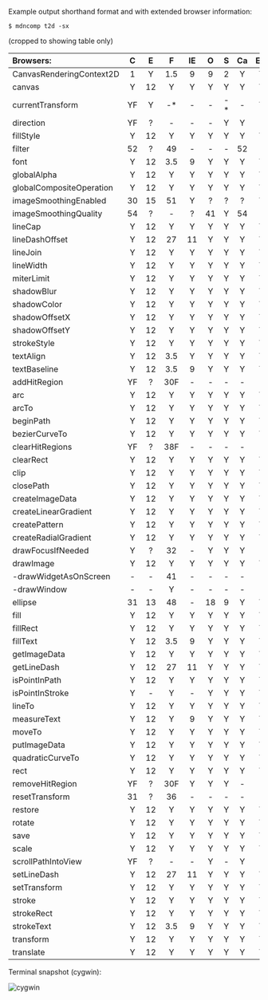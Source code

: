 Example output shorthand format and with extended browser information:

    $ mdncomp t2d -sx

(cropped to showing table only)

Browsers:               |C  |E  |F  |IE |O  |S  |Ca |Em |Fa |Oa |Si |Wa |QQ |SM |UC |UCC
:-----------------------|:-:|:-:|:-:|:-:|:-:|:-:|:-:|:-:|:-:|:-:|:-:|:-:|:-:|:-:|:-:|:-:
CanvasRenderingContext2D| 1 | Y |1.5| 9 | 9 | 2 | Y | Y | ? | ? | ? | Y | - | Y | - | - 
canvas                  | Y |12 | Y | Y | Y | Y | Y | Y | Y | Y | Y | Y | - | Y | - | - 
currentTransform        |YF | Y |-* | - | - |-* | - | Y | - | - | - | - | - | - | - | - 
direction               |YF | ? | - | - | - | Y | Y | ? | - | - | Y | Y | - | Y | - | - 
fillStyle               | Y |12 | Y | Y | Y | Y | Y | Y | Y | Y | Y | Y | - | Y | - | - 
filter                  |52 | ? |49 | - | - | - |52 | ? |49 | - | - |52 | - |6.0| - | - 
font                    | Y |12 |3.5| 9 | Y | Y | Y | Y | 4 | Y | Y | Y | - | Y | - | - 
globalAlpha             | Y |12 | Y | Y | Y | Y | Y | Y | Y | Y | Y | Y | - | Y | - | - 
globalCompositeOperation| Y |12 | Y | Y | Y | Y | Y | Y | Y | Y | Y | Y | - | Y | - | - 
imageSmoothingEnabled   |30 |15 |51 | Y | ? | ? | ? | Y |51 | ? | ? |30 | - | ? | - | - 
imageSmoothingQuality   |54 | ? | - | ? |41 | Y |54 | ? | - |41 | Y |54 | - |6.0| - | - 
lineCap                 | Y |12 | Y | Y | Y | Y | Y | Y | Y | Y | Y | Y | - | Y | - | - 
lineDashOffset          | Y |12 |27 |11 | Y | Y | Y | Y |27 | Y | Y | Y | - | Y | - | - 
lineJoin                | Y |12 | Y | Y | Y | Y | Y | Y | Y | Y | Y | Y | - | Y | - | - 
lineWidth               | Y |12 | Y | Y | Y | Y | Y | Y | Y | Y | Y | Y | - | Y | - | - 
miterLimit              | Y |12 | Y | Y | Y | Y | Y | Y | Y | Y | Y | Y | - | Y | - | - 
shadowBlur              | Y |12 | Y | Y | Y | Y | Y | Y | Y | Y | Y | Y | - | Y | - | - 
shadowColor             | Y |12 | Y | Y | Y | Y | Y | Y | Y | Y | Y | Y | - | Y | - | - 
shadowOffsetX           | Y |12 | Y | Y | Y | Y | Y | Y | Y | Y | Y | Y | - | Y | - | - 
shadowOffsetY           | Y |12 | Y | Y | Y | Y | Y | Y | Y | Y | Y | Y | - | Y | - | - 
strokeStyle             | Y |12 | Y | Y | Y | Y | Y | Y | Y | Y | Y | Y | - | Y | - | - 
textAlign               | Y |12 |3.5| Y | Y | Y | Y | Y | 4 | Y | Y | Y | - | Y | - | - 
textBaseline            | Y |12 |3.5| 9 | Y | Y | Y | Y | 4 | Y | Y | Y | - | Y | - | - 
addHitRegion            |YF | ? |30F| - | - | - | - | ? |30F| - | - | - | - | - | - | - 
arc                     | Y |12 | Y | Y | Y | Y | Y | Y | Y | Y | Y | Y | - | Y | - | - 
arcTo                   | Y |12 | Y | Y | Y | Y | Y | Y | Y | Y | Y | Y | - | Y | - | - 
beginPath               | Y |12 | Y | Y | Y | Y | Y | Y | Y | Y | Y | Y | - | Y | - | - 
bezierCurveTo           | Y |12 | Y | Y | Y | Y | Y | Y | Y | Y | Y | Y | - | Y | - | - 
clearHitRegions         |YF | ? |38F| - | - | - | - | ? |38F| - | - | - | - | - | - | - 
clearRect               | Y |12 | Y | Y | Y | Y | Y | Y | Y | Y | Y | Y | - | Y | - | - 
clip                    | Y |12 | Y | Y | Y | Y | Y | Y | Y | Y | Y | Y | - | Y | - | - 
closePath               | Y |12 | Y | Y | Y | Y | Y | Y | Y | Y | Y | Y | - | Y | - | - 
createImageData         | Y |12 | Y | Y | Y | Y | Y | Y | Y | Y | Y | Y | - | Y | - | - 
createLinearGradient    | Y |12 | Y | Y | Y | Y | Y | Y | Y | Y | Y | Y | - | Y | - | - 
createPattern           | Y |12 | Y | Y | Y | Y | Y | Y | Y | Y | Y | Y | - | Y | - | - 
createRadialGradient    | Y |12 | Y | Y | Y | Y | Y | Y | Y | Y | Y | Y | - | Y | - | - 
drawFocusIfNeeded       | Y | ? |32 | - | Y | Y | Y | ? |32 | Y | Y | Y | - | Y | - | - 
drawImage               | Y |12 | Y | Y | Y | Y | Y | Y | Y | Y | Y | Y | - | Y | - | - 
-drawWidgetAsOnScreen   | - | - |41 | - | - | - | - | - |41 | - | - | - | - | - | - | - 
-drawWindow             | - | - | Y | - | - | - | - | - | Y | - | - | - | - | - | - | - 
ellipse                 |31 |13 |48 | - |18 | 9 | Y | Y | Y | - | Y | - | - | Y | - | - 
fill                    | Y |12 | Y | Y | Y | Y | Y | Y | Y | Y | Y | Y | - | Y | - | - 
fillRect                | Y |12 | Y | Y | Y | Y | Y | Y | Y | Y | Y | Y | - | Y | - | - 
fillText                | Y |12 |3.5| 9 | Y | Y | Y | Y | 4 | Y | Y | Y | - | Y | - | - 
getImageData            | Y |12 | Y | Y | Y | Y | Y | Y | Y | Y | Y | Y | - | Y | - | - 
getLineDash             | Y |12 |27 |11 | Y | Y | Y | Y |27 | Y | Y | Y | - | Y | - | - 
isPointInPath           | Y |12 | Y | Y | Y | Y | Y | Y | Y | Y | Y | Y | - | Y | - | - 
isPointInStroke         | Y | - | Y | - | Y | Y | Y | Y | Y | Y | Y | Y | - | Y | - | - 
lineTo                  | Y |12 | Y | Y | Y | Y | Y | Y | Y | Y | Y | Y | - | Y | - | - 
measureText             | Y |12 | Y | 9 | Y | Y | Y | Y | Y | Y | Y | Y | - | Y | - | - 
moveTo                  | Y |12 | Y | Y | Y | Y | Y | Y | Y | Y | Y | Y | - | Y | - | - 
putImageData            | Y |12 | Y | Y | Y | Y | Y | Y | Y | Y | Y | Y | - | Y | - | - 
quadraticCurveTo        | Y |12 | Y | Y | Y | Y | Y | Y | Y | Y | Y | Y | - | Y | - | - 
rect                    | Y |12 | Y | Y | Y | Y | Y | Y | Y | Y | Y | Y | - | Y | - | - 
removeHitRegion         |YF | ? |30F| Y | Y | Y | - | ? |30F| Y | Y | - | - | - | - | - 
resetTransform          |31 | ? |36 | - | - | - | - | ? |36 | - | - | - | - | - | - | - 
restore                 | Y |12 | Y | Y | Y | Y | Y | Y | Y | Y | Y | Y | - | Y | - | - 
rotate                  | Y |12 | Y | Y | Y | Y | Y | Y | Y | Y | Y | Y | - | Y | - | - 
save                    | Y |12 | Y | Y | Y | Y | Y | Y | Y | Y | Y | Y | - | Y | - | - 
scale                   | Y |12 | Y | Y | Y | Y | Y | Y | Y | Y | Y | Y | - | Y | - | - 
scrollPathIntoView      |YF | ? | - | - | Y | - | Y | ? | - | - | - | Y | - | Y | - | - 
setLineDash             | Y |12 |27 |11 | Y | Y | Y | Y | - | Y | Y | Y | - | Y | - | - 
setTransform            | Y |12 | Y | Y | Y | Y | Y | Y | Y | Y | Y | Y | - | Y | - | - 
stroke                  | Y |12 | Y | Y | Y | Y | Y | Y | Y | Y | Y | Y | - | Y | - | - 
strokeRect              | Y |12 | Y | Y | Y | Y | Y | Y | Y | Y | Y | Y | - | Y | - | - 
strokeText              | Y |12 |3.5| 9 | Y | Y | Y | Y | Y | Y | Y | Y | - | Y | - | - 
transform               | Y |12 | Y | Y | Y | Y | Y | Y | Y | Y | Y | Y | - | Y | - | - 
translate               | Y |12 | Y | Y | Y | Y | Y | Y | Y | Y | Y | Y | - | Y | - | - 

Terminal snapshot (cygwin):

![cygwin](https://i.imgur.com/3FWXpJe.png)
